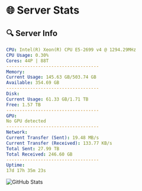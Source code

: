 # 🌐 Server Stats
## 🔍 Server Info
```yaml
CPU: Intel(R) Xeon(R) CPU E5-2699 v4 @ 1294.29MHz
CPU Usage: 0.30%
Cores: 44P | 88T
-----------------------------------
Memory:
Current Usage: 145.63 GB/503.74 GB
Available: 354.69 GB
-----------------------------------
Disk:
Current Usage: 61.33 GB/1.71 TB
Free: 1.57 TB
-----------------------------------
GPU:
No GPU detected
-----------------------------------
Network:
Current Transfer (Sent): 19.48 MB/s
Current Transfer (Received): 133.77 KB/s
Total Sent: 27.99 TB
Total Received: 246.60 GB
-----------------------------------
Uptime:
17d 17h 35m 23s
```
![GitHub Stats](https://img.shields.io/badge/Updated-2025-03-25_14:58:12-blue)